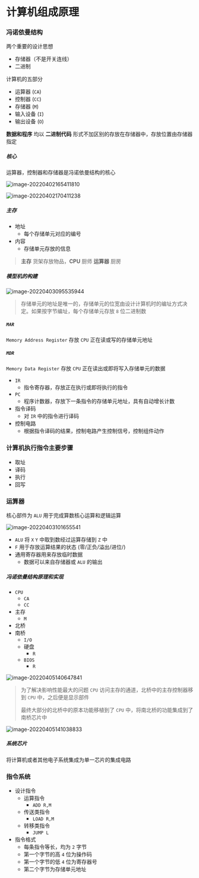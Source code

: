 # 计算机组成原理



### 冯诺依曼结构

两个重要的设计思想

- 存储器（不是开关连线）
- 二进制

计算机的五部分

- 运算器 (`CA`)
- 控制器 (`CC`)
- 存储器 (`M`)
- 输入设备 (`I`)
- 输出设备 (`O`)



**数据和程序** 均以 **二进制代码** 形式不加区别的存放在存储器中，存放位置由存储器指定



##### 核心

运算器，控制器和存储器是冯诺依曼结构的核心

![image-20220402165411810](C:\Users\minix\AppData\Roaming\Typora\typora-user-images\image-20220402165411810.png)



![image-20220402170411238](C:\Users\minix\AppData\Roaming\Typora\typora-user-images\image-20220402170411238.png)

##### 主存

- 地址
  - 每个存储单元对应的编号
- 内容
  - 存储单元存放的信息

> **主存** 货架存放物品，**CPU** 厨师 **运算器** 厨房



##### 模型机的构建

![image-20220403095535944](imgs/image-20220403095535944.png)

> 存储单元的地址是唯一的，存储单元的位宽由设计计算机时的编址方式决定。如果按字节编址，每个存储单元存放 `8` 位二进制数



##### `MAR`

`Memory Address Register` 存放 `CPU` 正在读或写的存储单元地址

##### `MDR`

`Memory Data Register` 存放 `CPU` 正在读出或即将写入存储单元的数据



- `IR`
  - 指令寄存器，存放正在执行或即将执行的指令
- `PC`
  - 程序计数器，存放下一条指令的存储单元地址，具有自动增长计数
- 指令译码
  - 对 `IR` 中的指令进行译码
- 控制电路
  - 根据指令译码的结果，控制电路产生控制信号，控制组件动作



### 计算机执行指令主要步骤

- 取址
- 译码
- 执行
- 回写



### 运算器

核心部件为 `ALU` 用于完成算数核心运算和逻辑运算

![image-20220403101655541](imgs/image-20220403101655541.png)

- `ALU` 将 `X` `Y` 中取到数经过运算存储到 `Z` 中
- `F` 用于存放运算结果的状态 (零/正负/溢出/进位/)
- 通用寄存器用来存放临时数据
  - 数据可以来自存储器或 `ALU` 的输出



##### 冯诺依曼结构原理和实现

- `CPU`
  - `CA`
  - `CC`
- 主存
  - `M`
- 北桥
- 南桥
  - `I/O`
  - 硬盘
    - `R`
  - `BIOS`
    - `R`

![image-20220405140647841](imgs/image-20220405140647841.png)

> 为了解决影响性能最大的问题 `CPU` 访问主存的通道，北桥中的主存控制器移到 `CPU` 中，之后便是显示部件
>
> 最终大部分的北桥中的原本功能移植到了 `CPU` 中，将南北桥的功能集成到了南桥芯片中

![image-20220405141038833](imgs/image-20220405141038833.png)



##### 系统芯片

将计算机或者其他电子系统集成为单一芯片的集成电路





### 指令系统

- 设计指令
  - 运算指令
    - `ADD R,M`
  - 传送类指令
    - `LOAD R,M`
  - 转移类指令
    - `JUMP L`
- 指令格式
  - 每条指令等长，均为 `2` 字节
  - 第一个字节的高 `4` 位为操作码
  - 第一个字节的低 `4` 位为寄存器号
  - 第二个字节为存储单元地址